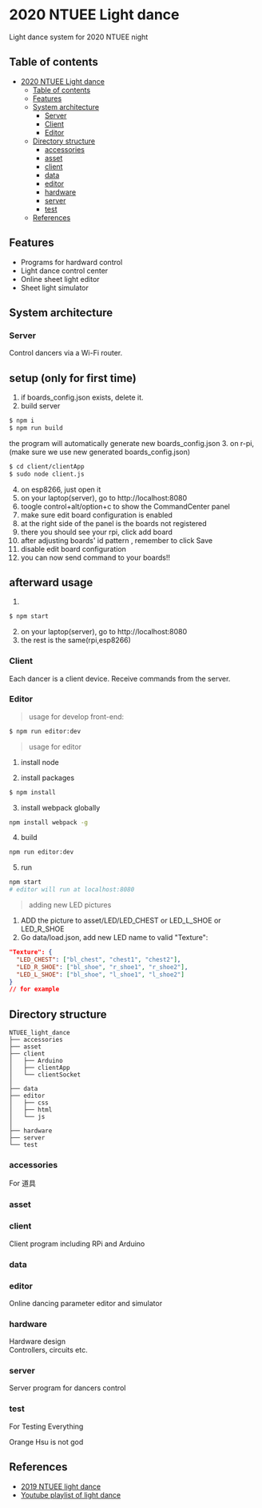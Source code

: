 # 2020 NTUEE Light dance
Light dance system for 2020 NTUEE night

## Table of contents
- [2020 NTUEE Light dance](#2020-ntuee-light-dance)
  - [Table of contents](#table-of-contents)
  - [Features](#features)
  - [System architecture](#system-architecture)
    - [Server](#server)
    - [Client](#client)
    - [Editor](#editor)
  - [Directory structure](#directory-structure)
    - [accessories](#accessories)
    - [asset](#asset)
    - [client](#client-1)
    - [data](#data)
    - [editor](#editor-1)
    - [hardware](#hardware)
    - [server](#server-1)
    - [test](#test)
  - [References](#references)

## Features
- Programs for hardward control
- Light dance control center
- Online sheet light  editor
- Sheet light simulator

## System architecture

### Server
Control dancers via a Wi-Fi router. 
## setup (only for first time)
1. if boards_config.json exists, delete it.
2. build server
```bash
$ npm i
$ npm run build
```
the program will automatically generate new boards_config.json
3. on r-pi, (make sure we use new generated boards_config.json)
```bash
$ cd client/clientApp
$ sudo node client.js
```
4. on esp8266, just open it
5. on your laptop(server), go to http://localhost:8080 
6. toogle control+alt/option+c to show the CommandCenter panel
7. make sure edit board configuration is enabled
8. at the right side of the panel is the boards not registered
9. there you should see your rpi, click add board
10. after adjusting boards' id pattern , remember to click Save
11. disable edit board configuration
12. you can now send command to your boards!!

## afterward usage
1. 
```bash
$ npm start
```
2. on your laptop(server), go to http://localhost:8080 
3. the rest is the same(rpi,esp8266)


### Client
Each dancer is a client device. Receive commands from the server.

### Editor
> usage for develop front-end:

```bash
$ npm run editor:dev 
```

> usage for editor

1. install node

2. install packages
```bash
$ npm install
```

3. install webpack globally
```bash
npm install webpack -g
```

4. build
```bash
npm run editor:dev
```

5. run
```bash
npm start
# editor will run at localhost:8080
```

> adding new LED pictures

1. ADD the picture to asset/LED/LED_CHEST or LED_L_SHOE or LED_R_SHOE
2. Go data/load.json, add new LED name to valid "Texture":
```json
"Texture": {
  "LED_CHEST": ["bl_chest", "chest1", "chest2"],
  "LED_R_SHOE": ["bl_shoe", "r_shoe1", "r_shoe2"],
  "LED_L_SHOE": ["bl_shoe", "l_shoe1", "l_shoe2"]
}
// for example
```

## Directory structure

```
NTUEE_light_dance
├── accessories
├── asset
├── client
│   ├── Arduino
│   ├── clientApp
│   └── clientSocket
│
├── data
├── editor
│   ├── css
│   ├── html
│   └── js
│
├── hardware
├── server
└── test
```
### accessories
For 道具

### asset
### client
Client program including RPi and Arduino  

### data
### editor
Online dancing parameter editor and simulator  

### hardware
Hardware design  
Controllers, circuits etc.  

### server
Server program for dancers control  

### test
For Testing Everything  

Orange Hsu is not god

## References
- [2019 NTUEE light dance](https://github.com/andyh0913/NTUEE_light_dance)
- [Youtube playlist of light dance](https://www.youtube.com/watch?v=5fHv55kS9Lo)